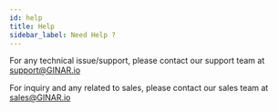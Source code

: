 ```yaml
---
id: help
title: Help
sidebar_label: Need Help ?
---
```


For any technical issue/support, please contact our support team at support@GINAR.io

For inquiry and any related to sales, please contact our sales team at sales@GINAR.io
